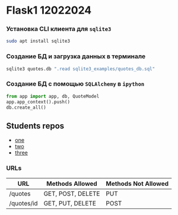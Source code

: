 # Flask1 12022024

### Установка CLI клиента для `sqlite3`
```bash
sudo apt install sqlite3
```
### Создание БД и загрузка данных в терминале
```bash
sqlite3 quotes.db ".read sqlite3_examples/quotes_db.sql"
```  

### Создание БД с помощью `SQLAlchemy` в `ipython`
```python
from app import app, db, QuoteModel
app.app_context().push()
db.create_all()
```

## Students repos
 - [one](https://github.com/coalesca/Flask1_12022024.git)  
 - [two](https://github.com/ReQuest2024/Flask1.git)  
 - [three](https://github.com/NikolayMakovetsky/flask_restapi.git)  

### URLs
URL |  Methods Allowed | Methods Not Allowed
----|------|-----
/quotes | GET, POST, DELETE | PUT
/quotes/id | GET, PUT, DELETE | POST